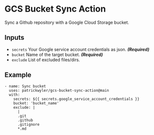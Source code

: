 # GCS Bucket Sync Action
Sync a Github repository with a Google Cloud Storage bucket.

## Inputs
- `secrets` Your Google service account credentials as json. _**(Required)**_
- `bucket` Name of the target bucket. _**(Required)**_
- `exclude` List of excluded files/dirs.

## Example

```
- name: Sync bucket
  uses: patrickwyler/gcs-bucket-sync-action@main
  with:
    secrets: ${{ secrets.google_service_account_credentials }}
    bucket: 'bucket_name'
    exclude: |
      |
      .git
      .github
      .gitignore
      *.md
```

